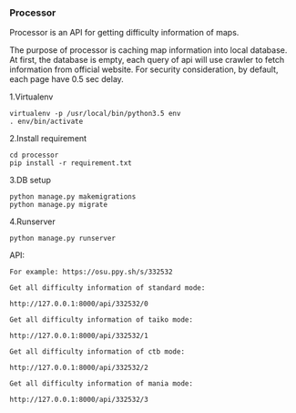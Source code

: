 ### Processor

Processor is an API for getting difficulty information of maps.

The purpose of processor is caching map information into local database. At first, the database is empty, each query of api will use crawler to fetch information from official website. For security consideration, by default, each page have 0.5 sec delay.

1.Virtualenv

    virtualenv -p /usr/local/bin/python3.5 env
    . env/bin/activate

2.Install requirement

    cd processor
    pip install -r requirement.txt

3.DB setup

    python manage.py makemigrations
    python manage.py migrate

4.Runserver

    python manage.py runserver

API:

    For example: https://osu.ppy.sh/s/332532

    Get all difficulty information of standard mode: 

    http://127.0.0.1:8000/api/332532/0

    Get all difficulty information of taiko mode: 

    http://127.0.0.1:8000/api/332532/1

    Get all difficulty information of ctb mode: 

    http://127.0.0.1:8000/api/332532/2

    Get all difficulty information of mania mode: 
  
    http://127.0.0.1:8000/api/332532/3
